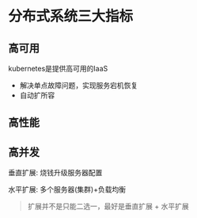 # 分布式系统三大指标

## 高可用

kubernetes是提供高可用的IaaS

+ 解决单点故障问题，实现服务宕机恢复
+ 自动扩所容

## 高性能

## 高并发

垂直扩展: 烧钱升级服务器配置

水平扩展: 多个服务器(集群)+负载均衡

> 扩展并不是只能二选一，最好是垂直扩展 + 水平扩展
